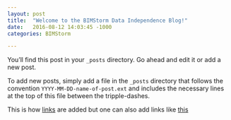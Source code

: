 ```yaml
---
layout: post
title:  "Welcome to the BIMStorm Data Independence Blog!"
date:   2016-08-12 14:03:45 -1000
categories: BIMStorm

---
```

You’ll find this post in your `_posts` directory. Go ahead and edit it or add a new post.

To add new posts, simply add a file in the `_posts` directory that follows the convention `YYYY-MM-DD-name-of-post.ext` and includes the necessary lines at the top of this file between the tripple-dashes.

This is how [links](http://onuma.com) are added but one can also add links like [this][onuma-com]

[onuma-com]: http://onuma.com


